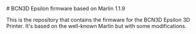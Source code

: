 ﻿﻿# BCN3D Epsilon firmware based on Marlin 1.1.9

This is the repository that contains the firmware for the BCN3D Epsilon 3D Printer. It's based on the well-known Marlin but with some modifications.

